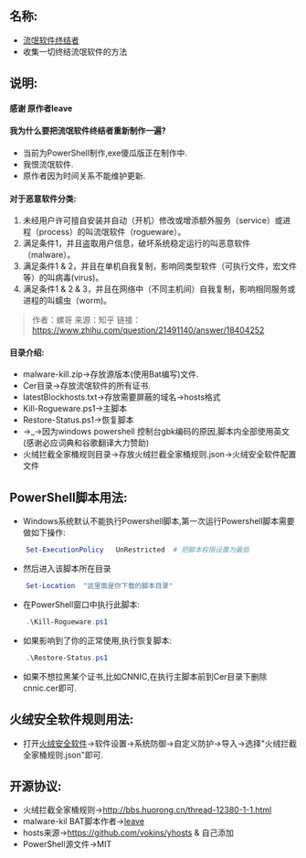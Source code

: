 ## 名称:
- [流氓软件终结者](https://liwei2.com/2015/11/27/378.html)
- 收集一切终结流氓软件的方法

## 说明:
#### 感谢 原作者leave

#### 我为什么要把流氓软件终结者重新制作一遍?
- 当前为PowerShell制作,exe傻瓜版正在制作中.
- 我恨流氓软件.
- 原作者因为时间关系不能维护更新.



#### 对于恶意软件分类:
1. 未经用户许可擅自安装并自动（开机）修改或增添额外服务（service）或进程（process）的叫流氓软件（rogueware）。
2. 满足条件1，并且盗取用户信息，破坏系统稳定运行的叫恶意软件（malware）。
3. 满足条件1 & 2，并且在单机自我复制，影响同类型软件（可执行文件，宏文件等）的叫病毒(virus)。
4. 满足条件1 & 2 & 3，并且在网络中（不同主机间）自我复制，影响相同服务或进程的叫蠕虫（worm)。

> 作者：螺哥  来源：知乎  链接：https://www.zhihu.com/question/21491140/answer/18404252


#### 目录介绍:
- malware-kill.zip->存放源版本(使用Bat编写)文件.
- Cer目录->存放流氓软件的所有证书.
- latestBlockhosts.txt->存放需要屏蔽的域名→hosts格式
- Kill-Rogueware.ps1->主脚本
- Restore-Status.ps1->恢复脚本
- →_→因为windows powershell 控制台gbk编码的原因,脚本内全部使用英文(感谢必应词典和谷歌翻译大力赞助)
- 火绒拦截全家桶规则目录->存放火绒拦截全家桶规则.json->火绒安全软件配置文件


## PowerShell脚本用法:

- Windows系统默认不能执行Powershell脚本,第一次运行Powershell脚本需要做如下操作:
```PowerShell
    Set-ExecutionPolicy   UnRestricted  # 把脚本权限设置为最低
```
- 然后进入该脚本所在目录
```PowerShell
    Set-Location  "这里面是你下载的脚本目录"     
```
- 在PowerShell窗口中执行此脚本:
```PowerShell
    .\Kill-Rogueware.ps1
```

- 如果影响到了你的正常使用,执行恢复脚本:
```PowerShell
    .\Restore-Status.ps1
```

- 如果不想拉黑某个证书,比如CNNIC,在执行主脚本前到Cer目录下删除cnnic.cer即可.


## 火绒安全软件规则用法:

- 打开[火绒安全软件](http://www.huorong.cn/)->软件设置->系统防御->自定义防护->导入->选择"火绒拦截全家桶规则.json"即可.

## 开源协议:
- 火绒拦截全家桶规则->http://bbs.huorong.cn/thread-12380-1-1.html
- malware-kil BAT脚本作者->[leave](https://liwei2.com/)
- hosts来源->https://github.com/vokins/yhosts & 自己添加
- PowerShell源文件->MIT
